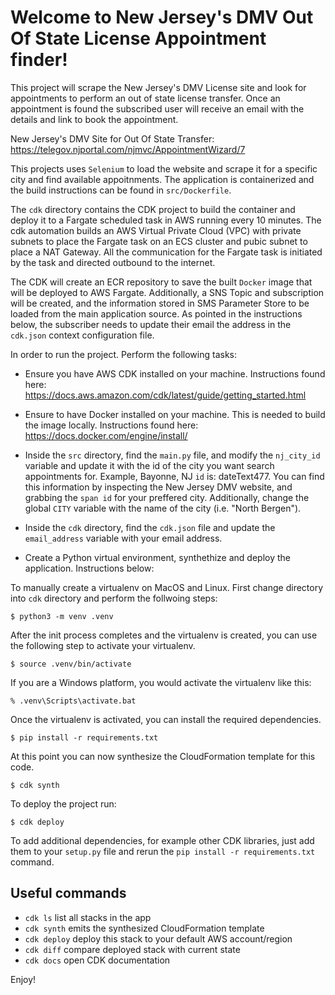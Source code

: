 
# Welcome to New Jersey's DMV Out Of State License Appointment finder!

This project will scrape the New Jersey's DMV License site and look for appointments to perform an out of state license transfer. 
Once an appointment is found the subscribed user will receive an email with the details and link to book the appointment.

New Jersey's DMV Site for Out Of State Transfer: https://telegov.njportal.com/njmvc/AppointmentWizard/7

This projects uses `Selenium` to load the website and scrape it for a specific city and find available appoitnments.
The application is containerized and the build instructions can be found in `src/Dockerfile`.

The `cdk` directory contains the CDK project to build the container and deploy it to a Fargate scheduled task in AWS running every 10 minutes.
The cdk automation builds an AWS Virtual Private Cloud (VPC) with private subnets to place the Fargate task on an ECS cluster and pubic subnet to place a NAT Gateway. 
All the communication for the Fargate task is initiated by the task and directed outbound to the internet.

The CDK will create an ECR repository to save the built `Docker` image that will be deployed to AWS Fargate. Additionally, a SNS Topic and subscription will be created, and the information stored in SMS Parameter Store to be loaded from the main application source. As pointed in the instructions below, the subscriber needs to update their email the address in the `cdk.json` context configuration file. 

In order to run the project. Perform the following tasks:

* Ensure you have AWS CDK installed on your machine. Instructions found here: https://docs.aws.amazon.com/cdk/latest/guide/getting_started.html 

* Ensure to have Docker installed on your machine. This is needed to build the image locally. Instructions found here: https://docs.docker.com/engine/install/ 

* Inside the `src` directory, find the `main.py` file, and modify the `nj_city_id` variable and update it with the id of the city you want search appointments for. 
  Example, Bayonne, NJ `id` is: dateText477. You can find this information by inspecting the New Jersey DMV website, and grabbing the `span id` for your preffered city.
  Additionally, change the global `CITY` variable with the name of the city (i.e. "North Bergen").

* Inside the `cdk` directory, find the `cdk.json` file and update the `email_address` variable with your email address. 

* Create a Python virtual environment, synthethize and deploy the application. Instructions below:

To manually create a virtualenv on MacOS and Linux. First change directory into `cdk` directory and perform the follwoing steps: 

```
$ python3 -m venv .venv
```

After the init process completes and the virtualenv is created, you can use the following
step to activate your virtualenv.

```
$ source .venv/bin/activate
```

If you are a Windows platform, you would activate the virtualenv like this:

```
% .venv\Scripts\activate.bat
```

Once the virtualenv is activated, you can install the required dependencies.

```
$ pip install -r requirements.txt
```

At this point you can now synthesize the CloudFormation template for this code.

```
$ cdk synth
```

To deploy the project run:

```
$ cdk deploy
```

To add additional dependencies, for example other CDK libraries, just add
them to your `setup.py` file and rerun the `pip install -r requirements.txt`
command.

## Useful commands

 * `cdk ls`          list all stacks in the app
 * `cdk synth`       emits the synthesized CloudFormation template
 * `cdk deploy`      deploy this stack to your default AWS account/region
 * `cdk diff`        compare deployed stack with current state
 * `cdk docs`        open CDK documentation

Enjoy!
